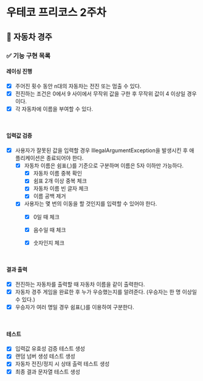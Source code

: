 # 우테코 프리코스 2주차

## 🚗 자동차 경주

### ✅ 기능 구현 목록

#### 레이싱 진행
- [x] 주어진 횟수 동안 n대의 자동차는 전진 또는 멈출 수 있다.
- [x] 전진하는 조건은 0에서 9 사이에서 무작위 값을 구한 후 무작위 값이 4 이상일 경우이다.
- [x] 각 자동차에 이름을 부여할 수 있다.

<br>

#### 입력값 검증
- [x] 사용자가 잘못된 값을 입력할 경우 IllegalArgumentException을 발생시킨 후 애플리케이션은 종료되어야 한다.
    - [x] 자동차 이름은 쉼표(,)를 기준으로 구분하며 이름은 5자 이하만 가능하다.
        - [x] 자동차 이름 중복 확인
        - [x] 쉼표 2개 이상 중복 체크
        - [x] 자동차 이름 빈 글자 체크
        - [x] 이름 공백 제거
    - [x] 사용자는 몇 번의 이동을 할 것인지를 입력할 수 있어야 한다.
        - [x] 0일 때 체크
        - [x] 음수일 때 체크
        - [x] 숫자인지 체크


<br>

#### 결과 출력
- [x] 전진하는 자동차를 출력할 때 자동차 이름을 같이 출력한다.
- [x] 자동차 경주 게임을 완료한 후 누가 우승했는지를 알려준다. (우승자는 한 명 이상일 수 있다.)
- [x] 우승자가 여러 명일 경우 쉼표(,)를 이용하여 구분한다.

<br>

#### 테스트
- [x] 입력값 유효성 검증 테스트 생성
- [x] 랜덤 넘버 생성 테스트 생성
- [x] 자동차 전진/정지 시 상태 출력 테스트 생성
- [x] 최종 결과 문자열 테스트 생성
